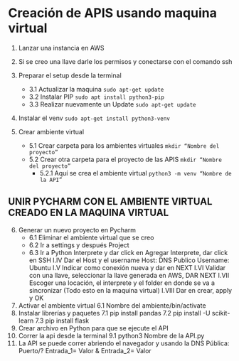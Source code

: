 # Creación de APIS usando maquina virtual

1. Lanzar una instancia en AWS 
2. Si se creo una llave darle los permisos y conectarse con el comando ssh
3. Preparar el setup desde la terminal

    *  3.1 Actualizar la maquina `sudo apt-get update`
    *  3.2 Instalar PIP `sudo apt install python3-pip`
    *  3.3 Realizar nuevamente un Update `sudo apt-get update`	

4. Instalar el venv `sudo apt-get install python3-venv`
5. Crear ambiente virtual
	- 5.1 Crear carpeta para los ambientes virtuales `mkdir “Nombre del proyecto”`
	- 5.2 Crear otra carpeta para el proyecto de las APIS `mkdir “Nombre del proyecto”`
	  - 5.2.1 Aquí se crea el ambiente virtual `python3 -m venv “Nombre de la API”`	
		

## UNIR PYCHARM CON EL AMBIENTE VIRTUAL CREADO EN LA MAQUINA VIRTUAL ##

6. Generar un nuevo proyecto en Pycharm
	- 6.1 Eliminar el ambiente virtual que se creo
	- 6.2 Ir a settings y después Project
	- 6.3  Ir a Python Interprete y dar click en Agregar Interprete, dar click en SSH
	I.IV Dar el Host y el username Host: DNS Publico Username: Ubuntu
	I.V Indicar como conexión nueva y dar en NEXT
	I.VI Validar con una llave, seleccionar la llave generada en AWS, DAR NEXT
	I.VII Escoger una locación, el interprete y el folder en donde se va a sincronizar (Todo esto en la maquina virtual)
	I.VIII Dar en crear, apply y OK
6. Activar el ambiente virtual
	6.1 Nombre del ambiente/bin/activate
7. Instalar librerías y paquetes
	7.1 pip install pandas
	7.2 pip install -U scikit-learn
	7.3 pip install flask
8. Crear archivo en Python para que se ejecute el API
9. Correr la api desde la terminal
	9.1 python3 Nombre de la API.py
10. La API se puede correr abriendo el navegador y usando la DNS Pública: Puerto/? Entrada_1= Valor & Entrada_2= Valor 

